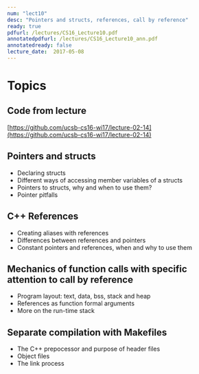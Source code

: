 ```yaml
---
num: "lect10"
desc: "Pointers and structs, references, call by reference"
ready: true
pdfurl: /lectures/CS16_Lecture10.pdf
annotatedpdfurl: /lectures/CS16_Lecture10_ann.pdf
annotatedready: false
lecture_date:  2017-05-08
---
```


# Topics

## Code from lecture
[https://github.com/ucsb-cs16-wi17/lecture-02-14](https://github.com/ucsb-cs16-wi17/lecture-02-14)

## Pointers and structs
* Declaring structs
* Different ways of accessing member variables of a structs
* Pointers to structs, why and when to use them?
* Pointer pitfalls


## C++ References
* Creating aliases with references
* Differences between references and pointers
* Constant pointers and references, when and why to use them


## Mechanics of function calls with specific attention to call by reference
* Program layout: text, data, bss, stack and heap
* References as function formal arguments
* More on the run-time stack

## Separate compilation with Makefiles
* The C++ prepocessor and purpose of header files
* Object files
* The link process





